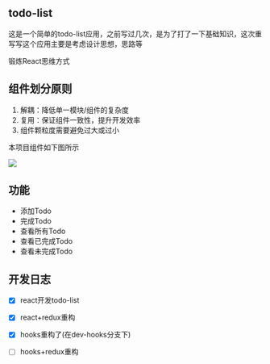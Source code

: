 ## todo-list

这是一个简单的todo-list应用，之前写过几次，是为了打了一下基础知识，这次重写写这个应用主要是考虑设计思想，思路等

锻炼React思维方式

## 组件划分原则

1. 解耦：降低单一模块/组件的复杂度
2. 复用：保证组件一致性，提升开发效率
3. 组件颗粒度需要避免过大或过小

本项目组件如下图所示

![](http://ww1.sinaimg.cn/large/006PpBLogy1g150u7d6okj30b0096dg5.jpg)

## 功能

- 添加Todo
- 完成Todo
- 查看所有Todo
- 查看已完成Todo
- 查看未完成Todo

## 开发日志

- [x] react开发todo-list

- [x] react+redux重构

- [x] hooks重构了(在dev-hooks分支下)

- [ ] hooks+redux重构
